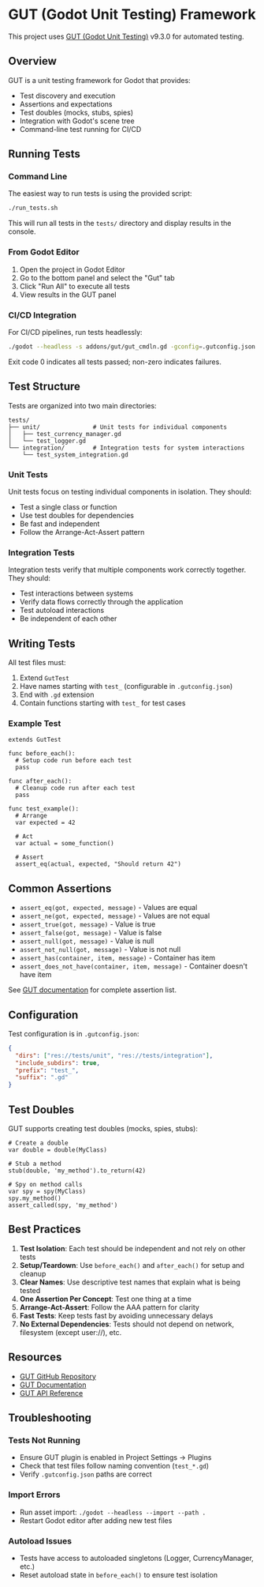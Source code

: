 # GUT (Godot Unit Testing) Framework

This project uses [GUT (Godot Unit Testing)](https://github.com/bitwes/Gut) v9.3.0 for automated testing.

## Overview

GUT is a unit testing framework for Godot that provides:
- Test discovery and execution
- Assertions and expectations
- Test doubles (mocks, stubs, spies)
- Integration with Godot's scene tree
- Command-line test running for CI/CD

## Running Tests

### Command Line

The easiest way to run tests is using the provided script:

```bash
./run_tests.sh
```

This will run all tests in the `tests/` directory and display results in the console.

### From Godot Editor

1. Open the project in Godot Editor
2. Go to the bottom panel and select the "Gut" tab
3. Click "Run All" to execute all tests
4. View results in the GUT panel

### CI/CD Integration

For CI/CD pipelines, run tests headlessly:

```bash
./godot --headless -s addons/gut/gut_cmdln.gd -gconfig=.gutconfig.json
```

Exit code 0 indicates all tests passed; non-zero indicates failures.

## Test Structure

Tests are organized into two main directories:

```
tests/
├── unit/               # Unit tests for individual components
│   ├── test_currency_manager.gd
│   └── test_logger.gd
└── integration/        # Integration tests for system interactions
    └── test_system_integration.gd
```

### Unit Tests

Unit tests focus on testing individual components in isolation. They should:
- Test a single class or function
- Use test doubles for dependencies
- Be fast and independent
- Follow the Arrange-Act-Assert pattern

### Integration Tests

Integration tests verify that multiple components work correctly together. They should:
- Test interactions between systems
- Verify data flows correctly through the application
- Test autoload interactions
- Be independent of each other

## Writing Tests

All test files must:
1. Extend `GutTest`
2. Have names starting with `test_` (configurable in `.gutconfig.json`)
3. End with `.gd` extension
4. Contain functions starting with `test_` for test cases

### Example Test

```gdscript
extends GutTest

func before_each():
  # Setup code run before each test
  pass

func after_each():
  # Cleanup code run after each test
  pass

func test_example():
  # Arrange
  var expected = 42
  
  # Act
  var actual = some_function()
  
  # Assert
  assert_eq(actual, expected, "Should return 42")
```

## Common Assertions

- `assert_eq(got, expected, message)` - Values are equal
- `assert_ne(got, expected, message)` - Values are not equal
- `assert_true(got, message)` - Value is true
- `assert_false(got, message)` - Value is false
- `assert_null(got, message)` - Value is null
- `assert_not_null(got, message)` - Value is not null
- `assert_has(container, item, message)` - Container has item
- `assert_does_not_have(container, item, message)` - Container doesn't have item

See [GUT documentation](https://github.com/bitwes/Gut/wiki/Asserts-and-Methods) for complete assertion list.

## Configuration

Test configuration is in `.gutconfig.json`:

```json
{
  "dirs": ["res://tests/unit", "res://tests/integration"],
  "include_subdirs": true,
  "prefix": "test_",
  "suffix": ".gd"
}
```

## Test Doubles

GUT supports creating test doubles (mocks, spies, stubs):

```gdscript
# Create a double
var double = double(MyClass)

# Stub a method
stub(double, 'my_method').to_return(42)

# Spy on method calls
var spy = spy(MyClass)
spy.my_method()
assert_called(spy, 'my_method')
```

## Best Practices

1. **Test Isolation**: Each test should be independent and not rely on other tests
2. **Setup/Teardown**: Use `before_each()` and `after_each()` for setup and cleanup
3. **Clear Names**: Use descriptive test names that explain what is being tested
4. **One Assertion Per Concept**: Test one thing at a time
5. **Arrange-Act-Assert**: Follow the AAA pattern for clarity
6. **Fast Tests**: Keep tests fast by avoiding unnecessary delays
7. **No External Dependencies**: Tests should not depend on network, filesystem (except user://), etc.

## Resources

- [GUT GitHub Repository](https://github.com/bitwes/Gut)
- [GUT Documentation](https://github.com/bitwes/Gut/wiki)
- [GUT API Reference](https://github.com/bitwes/Gut/wiki/Asserts-and-Methods)

## Troubleshooting

### Tests Not Running

- Ensure GUT plugin is enabled in Project Settings → Plugins
- Check that test files follow naming convention (`test_*.gd`)
- Verify `.gutconfig.json` paths are correct

### Import Errors

- Run asset import: `./godot --headless --import --path .`
- Restart Godot editor after adding new test files

### Autoload Issues

- Tests have access to autoloaded singletons (Logger, CurrencyManager, etc.)
- Reset autoload state in `before_each()` to ensure test isolation
